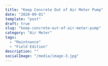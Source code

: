 ```yaml
---
title: "Keep Concrete Out of Air Meter Pump"
date: "2020-09-01"
template: "post"
draft: true
slug: "keep-concrete-out-of-air-meter-pump"
category: "Air Meter"
tags:
  - "Maintnance"
  - "Field Edition"
description: ""
socialImage: "/media/image-3.jpg"
---
```





